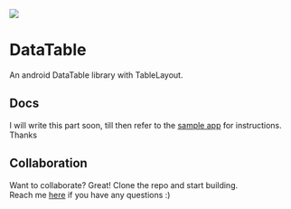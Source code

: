 [![](https://jitpack.io/v/u-barnwal/DataTable.svg)](https://jitpack.io/#u-barnwal/DataTable)
# DataTable

An android DataTable library with TableLayout.

## Docs
I will write this part soon, till then refer to the [sample app](./app/src/main) for instructions. Thanks

## Collaboration
Want to collaborate? Great! Clone the repo and start building.  
Reach me [here](https://utsavbarnwal.me) if you have any questions :)